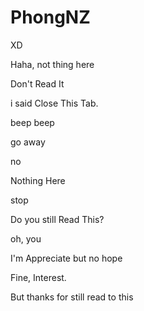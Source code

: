 # PhongNZ
XD

Haha, not thing here

Don't Read It

i said Close This Tab.

beep beep

go away

no

Nothing Here

stop

Do you still Read This?






oh, you

I'm Appreciate but no hope


Fine, Interest.

But thanks for still read to this
